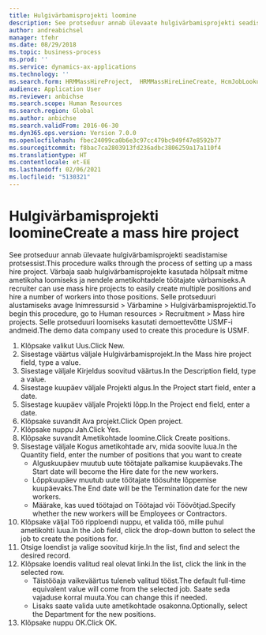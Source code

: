 ```yaml
---
title: Hulgivärbamisprojekti loomine
description: See protseduur annab ülevaate hulgivärbamisprojekti seadistamise protsessist.
author: andreabichsel
manager: tfehr
ms.date: 08/29/2018
ms.topic: business-process
ms.prod: ''
ms.service: dynamics-ax-applications
ms.technology: ''
ms.search.form: HRMMassHireProject,  HRMMassHireLineCreate, HcmJobLookup, HcmPersonnelManagementWorkspace
audience: Application User
ms.reviewer: anbichse
ms.search.scope: Human Resources
ms.search.region: Global
ms.author: anbichse
ms.search.validFrom: 2016-06-30
ms.dyn365.ops.version: Version 7.0.0
ms.openlocfilehash: fbec24099ca0b6e3c97cc479bc949f47e8592b77
ms.sourcegitcommit: f8bac7ca2803913fd236adbc3806259a17a110f4
ms.translationtype: HT
ms.contentlocale: et-EE
ms.lasthandoff: 02/06/2021
ms.locfileid: "5130321"
---
```

# <a name="create-a-mass-hire-project"></a><span data-ttu-id="61d48-103">Hulgivärbamisprojekti loomine</span><span class="sxs-lookup"><span data-stu-id="61d48-103">Create a mass hire project</span></span>



<span data-ttu-id="61d48-104">See protseduur annab ülevaate hulgivärbamisprojekti seadistamise protsessist.</span><span class="sxs-lookup"><span data-stu-id="61d48-104">This procedure walks through the process of setting up a mass hire project.</span></span> <span data-ttu-id="61d48-105">Värbaja saab hulgivärbamisprojekte kasutada hõlpsalt mitme ametikoha loomiseks ja nendele ametikohtadele töötajate värbamiseks.</span><span class="sxs-lookup"><span data-stu-id="61d48-105">A recruiter can use mass hire projects to easily create multiple positions and hire a number of workers into those positions.</span></span> <span data-ttu-id="61d48-106">Selle protseduuri alustamiseks avage Inimressursid > Värbamine > Hulgivärbamisprojektid.</span><span class="sxs-lookup"><span data-stu-id="61d48-106">To begin this procedure, go to Human resources > Recruitment > Mass hire projects.</span></span> <span data-ttu-id="61d48-107">Selle protseduuri loomiseks kasutati demoettevõtte USMF-i andmeid.</span><span class="sxs-lookup"><span data-stu-id="61d48-107">The demo data company used to create this procedure is USMF.</span></span>

1. <span data-ttu-id="61d48-108">Klõpsake valikut Uus.</span><span class="sxs-lookup"><span data-stu-id="61d48-108">Click New.</span></span>
2. <span data-ttu-id="61d48-109">Sisestage väärtus väljale Hulgivärbamisprojekt.</span><span class="sxs-lookup"><span data-stu-id="61d48-109">In the Mass hire project field, type a value.</span></span>
3. <span data-ttu-id="61d48-110">Sisestage väljale Kirjeldus soovitud väärtus.</span><span class="sxs-lookup"><span data-stu-id="61d48-110">In the Description field, type a value.</span></span>
4. <span data-ttu-id="61d48-111">Sisestage kuupäev väljale Projekti algus.</span><span class="sxs-lookup"><span data-stu-id="61d48-111">In the Project start field, enter a date.</span></span>
5. <span data-ttu-id="61d48-112">Sisestage kuupäev väljale Projekti lõpp.</span><span class="sxs-lookup"><span data-stu-id="61d48-112">In the Project end field, enter a date.</span></span>
6. <span data-ttu-id="61d48-113">Klõpsake suvandit Ava projekt.</span><span class="sxs-lookup"><span data-stu-id="61d48-113">Click Open project.</span></span>
7. <span data-ttu-id="61d48-114">Klõpsake nuppu Jah.</span><span class="sxs-lookup"><span data-stu-id="61d48-114">Click Yes.</span></span>
8. <span data-ttu-id="61d48-115">Klõpsake suvandit Ametikohtade loomine.</span><span class="sxs-lookup"><span data-stu-id="61d48-115">Click Create positions.</span></span>
9. <span data-ttu-id="61d48-116">Sisestage väljale Kogus ametikohtade arv, mida soovite luua.</span><span class="sxs-lookup"><span data-stu-id="61d48-116">In the Quantity field, enter the number of positions that you want to create</span></span>
    * <span data-ttu-id="61d48-117">Alguskuupäev muutub uute töötajate palkamise kuupäevaks.</span><span class="sxs-lookup"><span data-stu-id="61d48-117">The Start date will become the Hire date for the new workers.</span></span>  
    * <span data-ttu-id="61d48-118">Lõppkuupäev muutub uute töötajate töösuhte lõppemise kuupäevaks.</span><span class="sxs-lookup"><span data-stu-id="61d48-118">The End date will be the Termination date for the new workers.</span></span>  
    * <span data-ttu-id="61d48-119">Määrake, kas uued töötajad on Töötajad või Töövõtjad.</span><span class="sxs-lookup"><span data-stu-id="61d48-119">Specify whether the new workers will be Employees or Contractors.</span></span>  
10. <span data-ttu-id="61d48-120">Klõpsake väljal Töö ripploendi nuppu, et valida töö, mille puhul ametikohti luua.</span><span class="sxs-lookup"><span data-stu-id="61d48-120">In the Job field, click the drop-down button to select the job to create the positions for.</span></span>
11. <span data-ttu-id="61d48-121">Otsige loendist ja valige soovitud kirje.</span><span class="sxs-lookup"><span data-stu-id="61d48-121">In the list, find and select the desired record.</span></span>
12. <span data-ttu-id="61d48-122">Klõpsake loendis valitud real olevat linki.</span><span class="sxs-lookup"><span data-stu-id="61d48-122">In the list, click the link in the selected row.</span></span>
    * <span data-ttu-id="61d48-123">Täistööaja vaikeväärtus tuleneb valitud tööst.</span><span class="sxs-lookup"><span data-stu-id="61d48-123">The default full-time equivalent value will come from the selected job.</span></span> <span data-ttu-id="61d48-124">Saate seda vajaduse korral muuta.</span><span class="sxs-lookup"><span data-stu-id="61d48-124">You can change this if needed.</span></span>  
    * <span data-ttu-id="61d48-125">Lisaks saate valida uute ametikohtade osakonna.</span><span class="sxs-lookup"><span data-stu-id="61d48-125">Optionally, select the Department for the new positions.</span></span>  
13. <span data-ttu-id="61d48-126">Klõpsake nuppu OK.</span><span class="sxs-lookup"><span data-stu-id="61d48-126">Click OK.</span></span>

